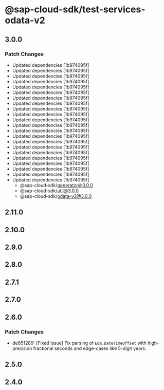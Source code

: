 # @sap-cloud-sdk/test-services-odata-v2

## 3.0.0

### Patch Changes

- Updated dependencies [1b974095f]
- Updated dependencies [1b974095f]
- Updated dependencies [1b974095f]
- Updated dependencies [1b974095f]
- Updated dependencies [1b974095f]
- Updated dependencies [1b974095f]
- Updated dependencies [1b974095f]
- Updated dependencies [1b974095f]
- Updated dependencies [1b974095f]
- Updated dependencies [1b974095f]
- Updated dependencies [1b974095f]
- Updated dependencies [1b974095f]
- Updated dependencies [1b974095f]
- Updated dependencies [1b974095f]
- Updated dependencies [1b974095f]
- Updated dependencies [1b974095f]
- Updated dependencies [1b974095f]
- Updated dependencies [1b974095f]
- Updated dependencies [1b974095f]
- Updated dependencies [1b974095f]
- Updated dependencies [1b974095f]
- Updated dependencies [1b974095f]
  - @sap-cloud-sdk/generator@3.0.0
  - @sap-cloud-sdk/util@3.0.0
  - @sap-cloud-sdk/odata-v2@3.0.0

## 2.11.0

## 2.10.0

## 2.9.0

## 2.8.0

## 2.7.1

## 2.7.0

## 2.6.0

### Patch Changes

- de851289: [Fixed Issue] Fix parsing of `Edm.DateTimeOffset` with high-precision fractional seconds and edge-cases like 5-digit years.

## 2.5.0

## 2.4.0
